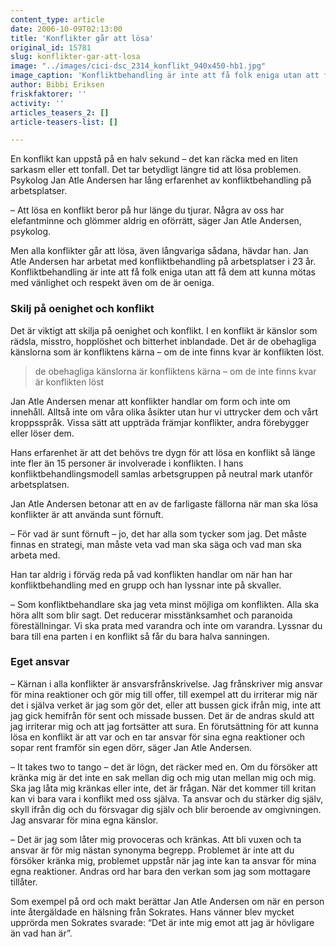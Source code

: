 ```yaml
---
content_type: article
date: 2006-10-09T02:13:00
title: 'Konflikter går att lösa'
original_id: 15781
slug: konflikter-gar-att-losa
image: "../images/cici-dsc_2314_konflikt_940x450-hb1.jpg"
image_caption: 'Konfliktbehandling är inte att få folk eniga utan att få dem att kunna mötas med vänlighet och respekt även om de är oeniga, säger psykologen Jan Atle Andersen.'
author: Bibbi Eriksen
friskfaktorer: ''
activity: ''
articles_teasers_2: []
article-teasers-list: []

---
```


En konflikt kan uppstå på en halv sekund – det kan räcka med en liten sarkasm eller ett tonfall. Det tar betydligt längre tid att lösa problemen. Psykolog Jan Atle Andersen har lång erfarenhet av konfliktbehandling på arbetsplatser.

– Att lösa en konflikt beror på hur länge du tjurar. Några av oss har elefantminne och glömmer aldrig en oförrätt, säger Jan Atle Andersen, psykolog.

Men alla konflikter går att lösa, även långvariga sådana, hävdar han. Jan Atle Andersen har arbetat med konfliktbehandling på arbetsplatser i 23 år. Konfliktbehandling är inte att få folk eniga utan att få dem att kunna mötas med vänlighet och respekt även om de är oeniga.

### Skilj på oenighet och konflikt

Det är viktigt att skilja på oenighet och konflikt. I en konflikt är känslor som rädsla, misstro, hopplöshet och bitterhet inblandade. Det är de obehagliga känslorna som är konfliktens kärna – om de inte finns kvar är konflikten löst.

> de obehagliga känslorna är konfliktens kärna – om de inte finns kvar är konflikten löst

Jan Atle Andersen menar att konflikter handlar om form och inte om innehåll. Alltså inte om våra olika åsikter utan hur vi uttrycker dem och vårt kroppsspråk. Vissa sätt att uppträda främjar konflikter, andra förebygger eller löser dem.

Hans erfarenhet är att det behövs tre dygn för att lösa en konflikt så länge inte fler än 15 personer är involverade i konflikten. I hans konfliktbehandlingsmodell samlas arbetsgruppen på neutral mark utanför arbetsplatsen.

Jan Atle Andersen betonar att en av de farligaste fällorna när man ska lösa konflikter är att använda sunt förnuft.

– För vad är sunt förnuft – jo, det har alla som tycker som jag. Det måste finnas en strategi, man måste veta vad man ska säga och vad man ska arbeta med.

Han tar aldrig i förväg reda på vad konflikten handlar om när han har konfliktbehandling med en grupp och han lyssnar inte på skvaller.

– Som konfliktbehandlare ska jag veta minst möjliga om konflikten. Alla ska höra allt som blir sagt. Det reducerar misstänksamhet och paranoida föreställningar. Vi ska prata med varandra och inte om varandra. Lyssnar du bara till ena parten i en konflikt så får du bara halva sanningen.

### Eget ansvar

– Kärnan i alla konflikter är ansvarsfrånskrivelse. Jag frånskriver mig ansvar för mina reaktioner och gör mig till offer, till exempel att du irriterar mig när det i själva verket är jag som gör det, eller att bussen gick ifrån mig, inte att jag gick hemifrån för sent och missade bussen. Det är de andras skuld att jag irriterar mig och att jag fortsätter att sura. En förutsättning för att kunna lösa en konflikt är att var och en tar ansvar för sina egna reaktioner och sopar rent framför sin egen dörr, säger Jan Atle Andersen.

– It takes two to tango – det är lögn, det räcker med en. Om du försöker att kränka mig är det inte en sak mellan dig och mig utan mellan mig och mig. Ska jag låta mig kränkas eller inte, det är frågan. När det kommer till kritan kan vi bara vara i konflikt med oss själva. Ta ansvar och du stärker dig själv, skyll ifrån dig och du försvagar dig själv och blir beroende av omgivningen. Jag ansvarar för mina egna känslor.

– Det är jag som låter mig provoceras och kränkas. Att bli vuxen och ta ansvar är för mig nästan synonyma begrepp. Problemet är inte att du försöker kränka mig, problemet uppstår när jag inte kan ta ansvar för mina egna reaktioner. Andras ord har bara den verkan som jag som mottagare tillåter.

Som exempel på ord och makt berättar Jan Atle Andersen om när en person inte återgäldade en hälsning från Sokrates. Hans vänner blev mycket upprörda men Sokrates svarade: “Det är inte mig emot att jag är hövligare än vad han är”.

